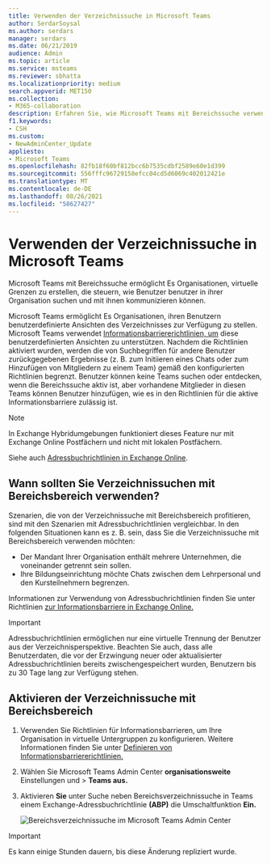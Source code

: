 ```yaml
---
title: Verwenden der Verzeichnissuche in Microsoft Teams
author: SerdarSoysal
ms.author: serdars
manager: serdars
ms.date: 06/21/2019
audience: Admin
ms.topic: article
ms.service: msteams
ms.reviewer: sbhatta
ms.localizationpriority: medium
search.appverid: MET150
ms.collection:
- M365-collaboration
description: Erfahren Sie, wie Microsoft Teams mit Bereichssuche verwenden, um benutzerdefinierte Ansichten des Verzeichnisses zur Verfügung zu stellen.
f1.keywords:
- CSH
ms.custom:
- NewAdminCenter_Update
appliesto:
- Microsoft Teams
ms.openlocfilehash: 82fb18f60bf812bcc6b7535cdbf2589e60e1d399
ms.sourcegitcommit: 556fffc96729150efcc04cd5d6069c402012421e
ms.translationtype: MT
ms.contentlocale: de-DE
ms.lasthandoff: 08/26/2021
ms.locfileid: "58627427"
---
```

# <a name="use-microsoft-teams-scoped-directory-search"></a>Verwenden der Verzeichnissuche in Microsoft Teams

Microsoft Teams mit Bereichssuche ermöglicht Es Organisationen, virtuelle Grenzen zu erstellen, die steuern, wie Benutzer benutzer in ihrer Organisation suchen und mit ihnen kommunizieren können. 

Microsoft Teams ermöglicht Es Organisationen, ihren Benutzern benutzerdefinierte Ansichten des Verzeichnisses zur Verfügung zu stellen. Microsoft Teams verwendet [Informationsbarriererichtlinien, um](/microsoft-365/compliance/information-barriers) diese benutzerdefinierten Ansichten zu unterstützen. Nachdem die Richtlinien aktiviert wurden, werden die von Suchbegriffen für andere Benutzer zurückgegebenen Ergebnisse (z. B. zum Initiieren eines Chats oder zum Hinzufügen von Mitgliedern zu einem Team) gemäß den konfigurierten Richtlinien begrenzt. Benutzer können keine Teams suchen oder entdecken, wenn die Bereichssuche aktiv ist, aber vorhandene Mitglieder in diesen Teams können Benutzer hinzufügen, wie es in den Richtlinien für die aktive Informationsbarriere zulässig ist.

> [!NOTE]
> In Exchange Hybridumgebungen funktioniert dieses Feature nur mit Exchange Online Postfächern und nicht mit lokalen Postfächern.

Siehe auch [Adressbuchrichtlinien in Exchange Online](/exchange/address-books/address-book-policies/address-book-policies).

## <a name="when-should-you-use-scoped-directory-searches"></a>Wann sollten Sie Verzeichnissuchen mit Bereichsbereich verwenden?

Szenarien, die von der Verzeichnissuche mit Bereichsbereich profitieren, sind mit den Szenarien mit Adressbuchrichtlinien vergleichbar. In den folgenden Situationen kann es z. B. sein, dass Sie die Verzeichnissuche mit Bereichsbereich verwenden möchten:

- Der Mandant Ihrer Organisation enthält mehrere Unternehmen, die voneinander getrennt sein sollen. 
- Ihre Bildungseinrichtung möchte Chats zwischen dem Lehrpersonal und den Kursteilnehmern begrenzen. 
 
Informationen zur Verwendung von Adressbuchrichtlinien finden Sie unter Richtlinien [zur Informationsbarriere in Exchange Online.](/microsoft-365/compliance/information-barriers)

> [!IMPORTANT]
> Adressbuchrichtlinien ermöglichen nur eine virtuelle Trennung der Benutzer aus der Verzeichnisperspektive. Beachten Sie auch, dass alle Benutzerdaten, die vor der Erzwingung neuer oder aktualisierter Adressbuchrichtlinien bereits zwischengespeichert wurden, Benutzern bis zu 30 Tage lang zur Verfügung stehen.

## <a name="turn-on-scoped-directory-search"></a>Aktivieren der Verzeichnissuche mit Bereichsbereich

1. Verwenden Sie Richtlinien für Informationsbarrieren, um Ihre Organisation in virtuelle Untergruppen zu konfigurieren. Weitere Informationen finden Sie unter [Definieren von Informationsbarriererichtlinien.](/microsoft-365/compliance/information-barriers-policies)

2. Wählen Sie Microsoft Teams Admin Center **organisationsweite** Einstellungen und  >  **Teams aus.**

3. Aktivieren **Sie** unter Suche neben Bereichsverzeichnissuche in Teams einem Exchange-Adressbuchrichtlinie **(ABP)** die Umschaltfunktion **Ein.**

    ![Bereichsverzeichnissuche im Microsoft Teams Admin Center](media/teams-scoped-directory-search-image1.png)


> [!IMPORTANT]
> Es kann einige Stunden dauern, bis diese Änderung repliziert wurde.
